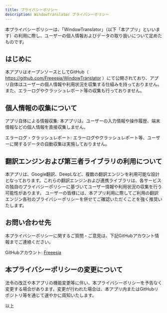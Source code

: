 ```yaml
---
title: プライバシーポリシー
description: WindowTranslator プライバシーポリシー
---
```


本プライバシーポリシーは、「WindowTranslator」（以下「本アプリ」といいます）の利用に際し、ユーザーの個人情報およびデータの取り扱いについて定めたものです。

## はじめに
本アプリはオープンソースとしてGitHub（ https://github.com/Freeesia/WindowTranslator ）にて公開されており、アプリ自体はユーザーの個人情報や利用状況を収集する仕組みを持っておりません。また、エラーログやクラッシュレポート等の収集も行っておりません。

## 個人情報の収集について
アプリ自体による情報収集:
本アプリは、ユーザーの入力情報や操作履歴、端末情報などの個人情報を直接収集しません。

エラーログ・クラッシュレポート:
エラーログやクラッシュレポート等、ユーザーに関するデータの自動収集は実施しておりません。

## 翻訳エンジンおよび第三者ライブラリの利用について
本アプリは、Google翻訳、DeepLなど、複数の翻訳エンジンを利用可能な設計となっております。これらの翻訳エンジンおよび連携ライブラリは、各サービスの独自のプライバシーポリシーに基づいてユーザー情報や利用状況の収集を行う可能性があります。
ユーザーの皆様には、本アプリ利用に際してご利用の翻訳エンジン各社のプライバシーポリシーを併せてご確認いただくことを強く推奨いたします。

## お問い合わせ先
本プライバシーポリシーに関するご質問・ご意見は、下記GitHubアカウント情報までご連絡ください。

GitHubアカウント: [Freeesia](https://github.com/Freeesia)

## 本プライバシーポリシーの変更について
法令の改正や本アプリの機能変更等に伴い、本プライバシーポリシーを予告なく変更する場合があります。変更が行われた場合は、本アプリ内またはGitHubリポジトリ等を通じて速やかに周知いたします。

以上